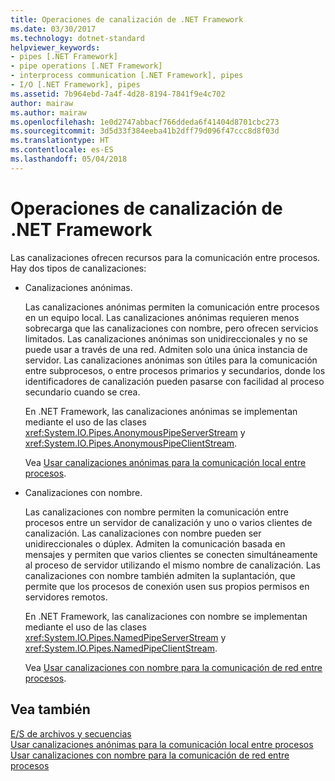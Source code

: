 ```yaml
---
title: Operaciones de canalización de .NET Framework
ms.date: 03/30/2017
ms.technology: dotnet-standard
helpviewer_keywords:
- pipes [.NET Framework]
- pipe operations [.NET Framework]
- interprocess communication [.NET Framework], pipes
- I/O [.NET Framework], pipes
ms.assetid: 7b964ebd-7a4f-4d28-8194-7841f9e4c702
author: mairaw
ms.author: mairaw
ms.openlocfilehash: 1e0d2747abbacf766ddeda6f41404d8701cbc273
ms.sourcegitcommit: 3d5d33f384eeba41b2dff79d096f47ccc8d8f03d
ms.translationtype: HT
ms.contentlocale: es-ES
ms.lasthandoff: 05/04/2018
---
```

# <a name="pipe-operations-in-the-net-framework"></a>Operaciones de canalización de .NET Framework
Las canalizaciones ofrecen recursos para la comunicación entre procesos. Hay dos tipos de canalizaciones:  
  
-   Canalizaciones anónimas.  
  
     Las canalizaciones anónimas permiten la comunicación entre procesos en un equipo local. Las canalizaciones anónimas requieren menos sobrecarga que las canalizaciones con nombre, pero ofrecen servicios limitados. Las canalizaciones anónimas son unidireccionales y no se puede usar a través de una red. Admiten solo una única instancia de servidor. Las canalizaciones anónimas son útiles para la comunicación entre subprocesos, o entre procesos primarios y secundarios, donde los identificadores de canalización pueden pasarse con facilidad al proceso secundario cuando se crea.  
  
     En .NET Framework, las canalizaciones anónimas se implementan mediante el uso de las clases <xref:System.IO.Pipes.AnonymousPipeServerStream> y <xref:System.IO.Pipes.AnonymousPipeClientStream>.  
  
     Vea [Usar canalizaciones anónimas para la comunicación local entre procesos](../../../docs/standard/io/how-to-use-anonymous-pipes-for-local-interprocess-communication.md).  
  
-   Canalizaciones con nombre.  
  
     Las canalizaciones con nombre permiten la comunicación entre procesos entre un servidor de canalización y uno o varios clientes de canalización. Las canalizaciones con nombre pueden ser unidireccionales o dúplex. Admiten la comunicación basada en mensajes y permiten que varios clientes se conecten simultáneamente al proceso de servidor utilizando el mismo nombre de canalización. Las canalizaciones con nombre también admiten la suplantación, que permite que los procesos de conexión usen sus propios permisos en servidores remotos.  
  
     En .NET Framework, las canalizaciones con nombre se implementan mediante el uso de las clases <xref:System.IO.Pipes.NamedPipeServerStream> y <xref:System.IO.Pipes.NamedPipeClientStream>.  
  
     Vea [Usar canalizaciones con nombre para la comunicación de red entre procesos](../../../docs/standard/io/how-to-use-named-pipes-for-network-interprocess-communication.md).  
  
## <a name="see-also"></a>Vea también  
 [E/S de archivos y secuencias](../../../docs/standard/io/index.md)  
 [Usar canalizaciones anónimas para la comunicación local entre procesos](../../../docs/standard/io/how-to-use-anonymous-pipes-for-local-interprocess-communication.md)  
 [Usar canalizaciones con nombre para la comunicación de red entre procesos](../../../docs/standard/io/how-to-use-named-pipes-for-network-interprocess-communication.md)
